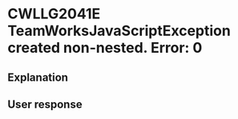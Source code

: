 # CWLLG2041E TeamWorksJavaScriptException created non-nested.   Error: 0

## Explanation

## User response